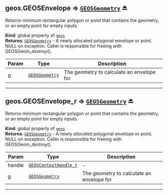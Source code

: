 <a name="exp_module_geos--geos.GEOSEnvelope"></a>

## geos.GEOSEnvelope ⇒ [<code>GEOSGeometry</code>](/typedefs-enums/typedefs-enums.html#GEOSGeometry) ⏏
Returns minimum rectangular polygon or point that contains the geometry, or an empty point for empty inputs.

**Kind**: global property of [<code>geos</code>](/typedefs-enums/typedefs-enums.html#module_geos)  
**Returns**: [<code>GEOSGeometry</code>](/typedefs-enums/typedefs-enums.html#GEOSGeometry) - A newly allocated polygonal envelope or point. NULL on exception. Caller is responsible for freeing with GEOSGeom_destroy().  

| Param | Type | Description |
| --- | --- | --- |
| g | [<code>GEOSGeometry</code>](/typedefs-enums/typedefs-enums.html#GEOSGeometry) | The geometry to calculate an envelope for |


---
<a name="exp_module_geos--geos.GEOSEnvelope_r"></a>

## geos.GEOSEnvelope\_r ⇒ [<code>GEOSGeometry</code>](/typedefs-enums/typedefs-enums.html#GEOSGeometry) ⏏
Returns minimum rectangular polygon or point that contains the geometry, or an empty point for empty inputs.

**Kind**: global property of [<code>geos</code>](/typedefs-enums/typedefs-enums.html#module_geos)  
**Returns**: [<code>GEOSGeometry</code>](/typedefs-enums/typedefs-enums.html#GEOSGeometry) - A newly allocated polygonal envelope or point. NULL on exception. Caller is responsible for freeing with GEOSGeom_destroy().  

| Param | Type | Description |
| --- | --- | --- |
| handle | [<code>GEOSContextHandle\_t</code>](/typedefs-enums/typedefs-enums.html#GEOSContextHandle_t) | - |
| g | [<code>GEOSGeometry</code>](/typedefs-enums/typedefs-enums.html#GEOSGeometry) | The geometry to calculate an envelope for |


---

